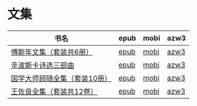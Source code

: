 # 文集

| 书名 | epub | mobi | azw3 |
| --- | --- | --- | --- |
| [傅斯年文集（套装共6册）](http://ct.dalanmei.com/f/31084289-572113946-68b291) | [epub](http://ct.dalanmei.com/f/31084289-572113946-68b291) | [mobi](http://ct.dalanmei.com/f/31084289-571714906-f73d67) | [azw3](http://ct.dalanmei.com/f/31084289-572122657-cd7cad) |
| [辛波斯卡诗选三部曲](http://ct.dalanmei.com/f/31084289-571806238-713e85) | [epub](http://ct.dalanmei.com/f/31084289-571806238-713e85) | [mobi](http://ct.dalanmei.com/f/31084289-571537927-46e860) | [azw3](http://ct.dalanmei.com/f/31084289-572195874-32effe) |
| [国学大师顾随全集（套装10册）](http://ct.dalanmei.com/f/31084289-571814473-1e8160) | [epub](http://ct.dalanmei.com/f/31084289-571814473-1e8160) | [mobi](http://ct.dalanmei.com/f/31084289-571543832-2d6b16) | [azw3](http://ct.dalanmei.com/f/31084289-572196704-c786dc) |
| [王佐良全集（套装共12卷）](http://ct.dalanmei.com/f/31084289-571818428-b48db9) | [epub](http://ct.dalanmei.com/f/31084289-571818428-b48db9) | [mobi](http://ct.dalanmei.com/f/31084289-571548090-41302e) | [azw3](http://ct.dalanmei.com/f/31084289-572198721-9bbfac) |
